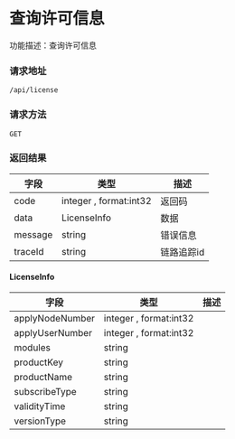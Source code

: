 # 查询许可信息
功能描述：查询许可信息

### 请求地址
```
/api/license
```

### 请求方法
`GET`




### 返回结果
| 字段 | 类型 | 描述 |
| -------- | -------- | -------- |
| code     | integer , format:int32  | 返回码 |
| data     | LicenseInfo   | 数据 |
| message     | string   | 错误信息 |
| traceId     | string   | 链路追踪id |
#### LicenseInfo
| 字段 | 类型 | 描述 |
| -------- | -------- | -------- |
| applyNodeNumber     | integer , format:int32  |  |
| applyUserNumber     | integer , format:int32  |  |
| modules     | string   |  |
| productKey     | string   |  |
| productName     | string   |  |
| subscribeType     | string   |  |
| validityTime     | string   |  |
| versionType     | string   |  |

